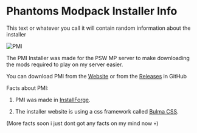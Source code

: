 # Phantoms Modpack Installer Info
This text or whatever you call it will contain random information about the installer


![PMI](https://cdn.discordapp.com/attachments/1051425996454232094/1055025686949154826/image.png)

The PMI Installer was made for the PSW MP server to make downloading the mods required to play on my server
easier.

You can download PMI from the [Website](https://ph7ntomxd.github.io/PMI/) or from the [Releases](https://github.com/PH7NTOMXD/PMI/releases) in GitHub

Facts about PMI:

1. PMI was made in [InstallForge](https://installforge.net/).

2. The installer website is using a css framework called [Bulma CSS](https://bulma.io/).


(More facts soon i just dont got any facts on my mind now 💀)
